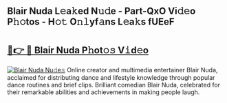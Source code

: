 ## Blair Nuda L𝚎a𝚔ed N𝚞𝚍e - Part-QxO Vi𝚍𝚎o P𝚑𝚘tos - H𝚘𝚝 O𝚗𝚕yf𝚊ns L𝚎a𝚔s fUEeF

# <h2><a href="http://kf37yg2.oniu.top/?m=Blair+Nuda">🔗👉 🔴 Blair Nuda P𝚑ot𝚘𝚜 V𝚒d𝚎o</a></h2>

[![Blair Nuda Nu𝚍e𝚜](https://i.imgur.com/0qMVB7G.gif)](http://kf37yg2.oniu.top/?m=Blair+Nuda)
Online creator and multimedia entertainer Blair Nuda, acclaimed for distributing dance and lifestyle knowledge through popular dance routines and brief clips. Brilliant comedian Blair Nuda, celebrated for their remarkable abilities and achievements in making people laugh.  
